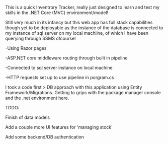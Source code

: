 This is a quick Inventrory Tracker, really just designed to learn and test my skills in the .NET Core (MVC) environment/model!

Still very much in its infancy but this web app has full stack capabilities though yet to be deployable as the instance of the database is connected to my instance of sql server on my local machiine, 
of which I have been querying through SSMS ofcourse!

-Using Razor pages

-ASP.NET core middleware routing through built in pipeline

-Connected to sql server instance on local machine

-HTTP requests set up to use pipeline in porgram.cs

I took a code first > DB approach with this application using Entity Framework/Migrations. Getting to grips with the package manager console and the .net environment here.

TODO:

Finish of data models

Add a couple more UI features for 'managing stock'

Add some backend/DB authentication 
